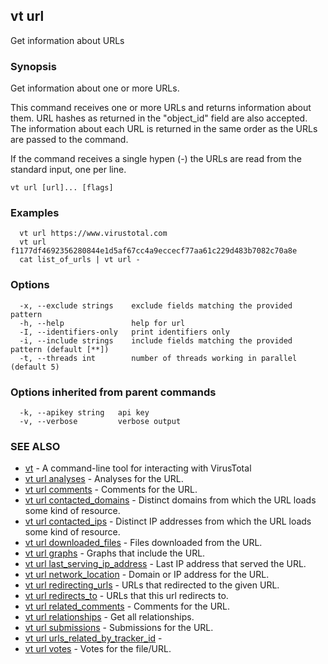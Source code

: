## vt url

Get information about URLs

### Synopsis

Get information about one or more URLs.

This command receives one or more URLs and returns information about them. URL
hashes as returned in the "object_id" field are also accepted. The information
about each URL is returned in the same order as the URLs are passed to the
command.

If the command receives a single hypen (-) the URLs are read from the standard
input, one per line.


```
vt url [url]... [flags]
```

### Examples

```
  vt url https://www.virustotal.com
  vt url f1177df4692356280844e1d5af67cc4a9eccecf77aa61c229d483b7082c70a8e
  cat list_of_urls | vt url -
```

### Options

```
  -x, --exclude strings    exclude fields matching the provided pattern
  -h, --help               help for url
  -I, --identifiers-only   print identifiers only
  -i, --include strings    include fields matching the provided pattern (default [**])
  -t, --threads int        number of threads working in parallel (default 5)
```

### Options inherited from parent commands

```
  -k, --apikey string   api key
  -v, --verbose         verbose output
```

### SEE ALSO

* [vt](vt.md)	 - A command-line tool for interacting with VirusTotal
* [vt url analyses](vt_url_analyses.md)	 - Analyses for the URL.
* [vt url comments](vt_url_comments.md)	 - Comments for the URL.
* [vt url contacted_domains](vt_url_contacted_domains.md)	 - Distinct domains from which the URL loads some kind of resource.
* [vt url contacted_ips](vt_url_contacted_ips.md)	 - Distinct IP addresses from which the URL loads some kind of resource.
* [vt url downloaded_files](vt_url_downloaded_files.md)	 - Files downloaded from the URL.
* [vt url graphs](vt_url_graphs.md)	 - Graphs that include the URL.
* [vt url last_serving_ip_address](vt_url_last_serving_ip_address.md)	 - Last IP address that served the URL.
* [vt url network_location](vt_url_network_location.md)	 - Domain or IP address for the URL.
* [vt url redirecting_urls](vt_url_redirecting_urls.md)	 - URLs that redirected to the given URL.
* [vt url redirects_to](vt_url_redirects_to.md)	 - URLs that this url redirects to.
* [vt url related_comments](vt_url_related_comments.md)	 - Comments for the URL.
* [vt url relationships](vt_url_relationships.md)	 - Get all relationships.
* [vt url submissions](vt_url_submissions.md)	 - Submissions for the URL.
* [vt url urls_related_by_tracker_id](vt_url_urls_related_by_tracker_id.md)	 - 
* [vt url votes](vt_url_votes.md)	 - Votes for the file/URL.

